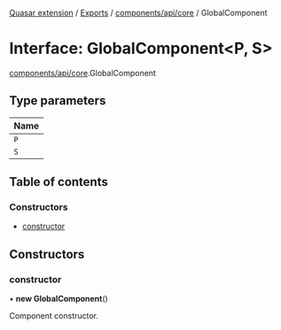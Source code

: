 [Quasar extension](../index.md) / [Exports](../modules.md) / [components/api/core](../modules/components_api_core.md) / GlobalComponent

# Interface: GlobalComponent<P, S\>

[components/api/core](../modules/components_api_core.md).GlobalComponent

## Type parameters

| Name |
| :------ |
| `P` |
| `S` |

## Table of contents

### Constructors

- [constructor](components_api_core.GlobalComponent.md#constructor)

## Constructors

### constructor

• **new GlobalComponent**()

Component constructor.
